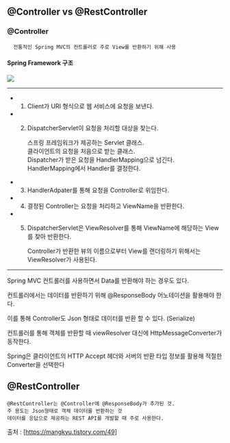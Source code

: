 ## @Controller vs @RestController
### @Controller
      전통적인 Spring MVC의 컨트롤러로 주로 View를 반환하기 위해 사용
#### Spring Framework 구조
 ![](https://img1.daumcdn.net/thumb/R1280x0/?scode=mtistory2&fname=https%3A%2F%2Fblog.kakaocdn.net%2Fdn%2Fb3McJC%2Fbtrx1IGcnGs%2F2iHFmw3bbqasfCJzwCKYuK%2Fimg.png)
 ***
 - 1. Client가 URI 형식으로 웹 서비스에 요청을 보낸다.
 - 2. DispatcherServlet이 요청을 처리할 대상을 찾는다.
   
      스프링 프레임워크가 제공하는 Servlet 클래스.   
      클라이언트의 요청을 처음으로 받는 클래스.   
      Dispatcher가 받은 요청을 HandlerMapping으로 넘긴다.   
      HandlerMapping에서 Handler를 결정한다.
      
 - 3. HandlerAdpater를 통해 요청을 Controller로 위임한다.
    
 - 4. 결정된 Controller는 요청을 처리하고 ViewName을 반환한다.
    
 - 5. DispatcherServlet은 ViewResolver를 통해 ViewName에 해당하는 View를 찾아 반환한다.
   
      Controller가 반환한 뷰의 이름으로부터 View를 랜더링하기 위해서는 ViewResolver가 사용된다.
***

  Spring MVC 컨트롤러를 사용하면서 Data를 반환해야 하는 경우도 있다.
  
  컨트롤러에서는 데이터를 반환하기 위해 @ResponseBody 어노테이션을 활용해야 한다. 
  
  이를 통해 Controller도 Json 형태로 데이터를 반환 할 수 있다. (Serialize)

  컨트롤러를 통해 객체를 반환할 때 viewResolver 대신에 HttpMessageConverter가 동작한다.

  Spring은 클라이언트의 HTTP Accept 헤더와 서버의 반환 타입 정보를 활용해 적절한 Converter을 선택한다

## @RestController
    @RestController는 @Controller에 @ResponseBody가 추가된 것.
    주 용도는 Json형태로 객체 데이터를 반환하는 것
    데이터를 응답으로 제공하는 REST API를 개발할 때 주로 사용한다.
    

출처 : [https://mangkyu.tistory.com/49]
